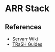 # ARR Stack

## References

- [Servarr Wiki](https://wiki.servarr.com/)
- [TRaSH Guides](https://trash-guides.info/)

